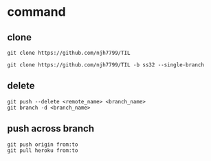 # command

## clone

```
git clone https://github.com/njh7799/TIL
```

```
git clone https://github.com/njh7799/TIL -b ss32 --single-branch
```

## delete

```
git push --delete <remote_name> <branch_name>
git branch -d <branch_name>
```

## push across branch

```
git push origin from:to
git pull heroku from:to
```

